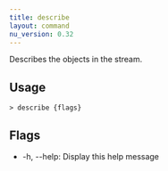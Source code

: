 ```yaml
---
title: describe
layout: command
nu_version: 0.32
---
```

Describes the objects in the stream.

## Usage
```shell
> describe {flags} 
 ```

## Flags
* -h, --help: Display this help message

